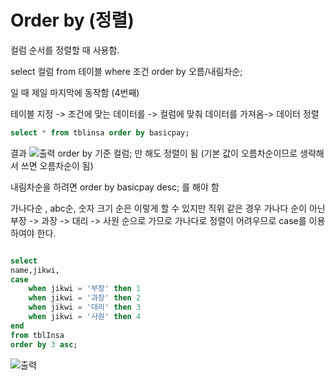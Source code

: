 # Order by (정렬)

컬럼 순서를 정렬할 때 사용함.  

select 컬럼
from 테이블
where 조건
order by 오름/내림차순;

일 때 제일 마지막에 동작함 (4번째)  

테이블 지정 -> 조건에 맞는 데이터를 -> 컬럼에 맞춰 데이터를 가져옴-> 데이터 정렬  

```sql
select * from tblinsa order by basicpay;
```

결과
![출력](https://github.com/juniel1299/juniel1299.github.io/assets/62318700/a365912f-3936-4d9e-b07d-31fd21d5d654)
order by 기준 컬럼; 만 해도 정렬이 됨 (기본 값이 오름차순이므로 생략해서 쓰면 오름차순이 됨)  

내림차순을 하려면 order by basicpay desc; 를 해야 함   

가나다순 , abc순, 숫자 크기 순은 이렇게 할 수 있지만 직위 같은 경우 가나다 순이 아닌 부장 -> 과장 -> 대리 -> 사원 순으로 가므로 가나다로 정렬이 어려우므로 case를 이용하여야 한다.  


```sql

select
name,jikwi,
case
    when jikwi = '부장' then 1
    when jikwi = '과장' then 2
    when jikwi = '대리' then 3
    when jikwi = '사원' then 4
end 
from tblInsa
order by 3 asc;
```

![출력](https://github.com/juniel1299/juniel1299.github.io/assets/62318700/6209200e-5845-4e9f-9fe2-eae00173d4b5)